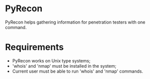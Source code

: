 # PyRecon
PyRecon helps gathering information for penetration testers with one command.

# Requirements
- PyRecon works on Unix type systems;
- 'whois' and 'nmap' must be installed in the system;
- Current user must be able to run 'whois' and 'nmap' commands.
